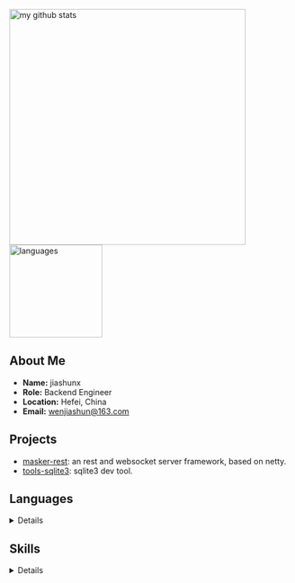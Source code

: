 
<p>
  <a href="https://github.com/jiashunx">
    <img src="https://github-readme-stats.vercel.app/api?username=jiashunx&show_icons=false&include_all_commits=true" alt="my github stats" width="420"/>
  </a>
  <a href="https://github.com/jiashunx?tab=repositories">
    <img src="https://github-readme-stats.vercel.app/api/top-langs/?username=jiashunx&hide=html&layout=compact" alt="languages" height="165"/>
  </a>
</p>

## About Me

* **Name:** jiashunx
* **Role:** Backend Engineer
* **Location:** Hefei, China
* **Email:** <wenjiashun@163.com>

## Projects

* [masker-rest](https://github.com/jiashunx/masker-rest): an rest and websocket server framework, based on netty.
* [tools-sqlite3](https://github.com/jiashunx/tools-sqlite3): sqlite3 dev tool.

## Languages

<details>
  <summary>Details</summary>

  * Java
  * Golang
</details>

## Skills

<details>
  <summary>Details</summary>

  * Http
  * JavaAgent
  * JavaWeb
  * SpringCloud
</details>
